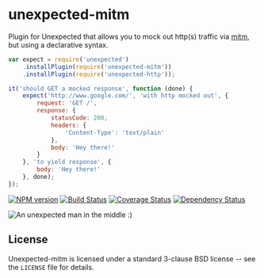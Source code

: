 unexpected-mitm
===============

Plugin for Unexpected that allows you to mock out http(s) traffic via [mitm](https://github.com/moll/node-mitm), but using a declarative syntax.

```js
var expect = require('unexpected')
    .installPlugin(require('unexpected-mitm'))
    .installPlugin(require('unexpected-http'));

it('should GET a mocked response', function (done) {
    expect('http://www.google.com/', 'with http mocked out', {
        request: 'GET /',
        response: {
            statusCode: 200,
            headers: {
                'Content-Type': 'text/plain'
            },
            body: 'Hey there!'
        }
    }, 'to yield response', {
        body: 'Hey there!'
    }, done);
});
```

[![NPM version](https://badge.fury.io/js/unexpected-mitm.png)](http://badge.fury.io/js/unexpected-mitm)
[![Build Status](https://travis-ci.org/papandreou/unexpected-mitm.png)](https://travis-ci.org/papandreou/unexpected-mitm)
[![Coverage Status](https://coveralls.io/repos/papandreou/unexpected-mitm/badge.png)](https://coveralls.io/r/papandreou/unexpected-mitm)
[![Dependency Status](https://david-dm.org/papandreou/unexpected-mitm.png)](https://david-dm.org/papandreou/unexpected-mitm)

![An unexpected man in the middle :)](logoImage.png)

License
-------

Unexpected-mitm is licensed under a standard 3-clause BSD license -- see the `LICENSE` file for details.
